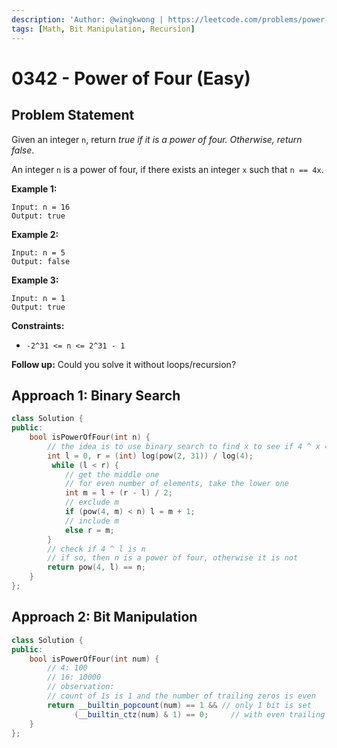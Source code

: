 ```yaml
---
description: 'Author: @wingkwong | https://leetcode.com/problems/power-of-four/'
tags: [Math, Bit Manipulation, Recursion]
---
```


# 0342 - Power of Four (Easy) 

## Problem Statement

Given an integer `n`, return *true if it is a power of four. Otherwise, return false*.

An integer `n` is a power of four, if there exists an integer `x` such that `n == 4x`.

**Example 1:**

```
Input: n = 16
Output: true
```

**Example 2:**

```
Input: n = 5
Output: false
```

**Example 3:**

```
Input: n = 1
Output: true
```

**Constraints:**

- `-2^31 <= n <= 2^31 - 1`

**Follow up:** Could you solve it without loops/recursion?

## Approach 1: Binary Search

<SolutionAuthor name="@wingkwong"/>

```cpp
class Solution {
public:
    bool isPowerOfFour(int n) {
	    // the idea is to use binary search to find x to see if 4 ^ x = n is true or false
        int l = 0, r = (int) log(pow(2, 31)) / log(4);
         while (l < r) {
            // get the middle one
            // for even number of elements, take the lower one
            int m = l + (r - l) / 2;
            // exclude m
            if (pow(4, m) < n) l = m + 1;
            // include m
            else r = m;
        }
		// check if 4 ^ l is n
        // if so, then n is a power of four, otherwise it is not
        return pow(4, l) == n;
    }
};
```

## Approach 2: Bit Manipulation

<SolutionAuthor name="@wingkwong"/>

```cpp
class Solution {
public:
    bool isPowerOfFour(int num) {
        // 4: 100
        // 16: 10000
        // observation: 
        // count of 1s is 1 and the number of trailing zeros is even
        return __builtin_popcount(num) == 1 && // only 1 bit is set
              (__builtin_ctz(num) & 1) == 0;     // with even trailing zeros 
    }
};
```